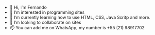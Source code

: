- 👋 Hi, I’m Fernando 
- 👀 I’m interested in programming sites
- 🌱 I’m currently learning how to use HTML, CSS, Java Scritp and more. 
- 💞️ I’m looking to collaborate on sites 
- 📫 You can add me on WhatsApp, my number is +55 (21) 98917702

<!---
Fernandx7/Fernandx7 is a ✨ special ✨ repository because its `README.md` (this file) appears on your GitHub profile.
You can click the Preview link to take a look at your changes.
--->
